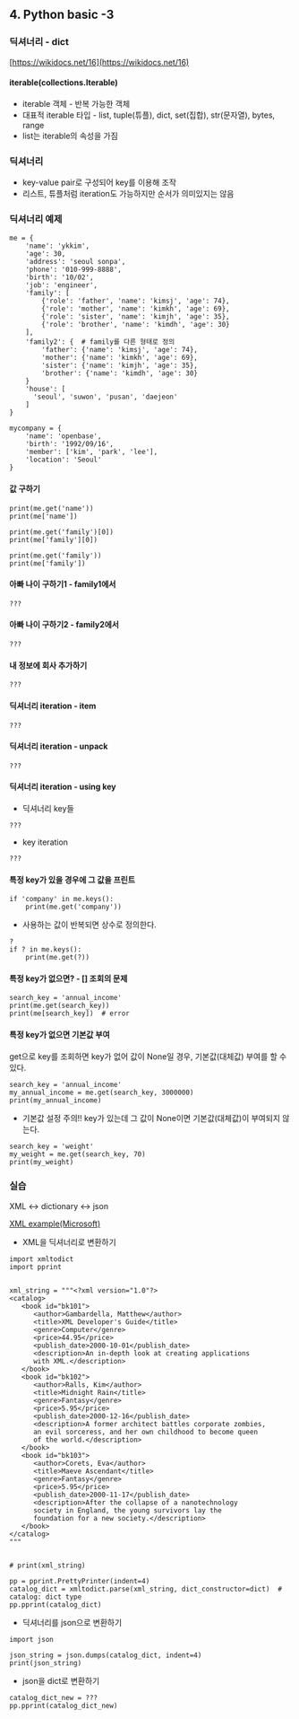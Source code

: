 ## 4. Python basic -3

### 딕셔너리 - dict
[https://wikidocs.net/16](https://wikidocs.net/16)

#### iterable(collections.Iterable)

* iterable 객체 - 반복 가능한 객체
* 대표적 iterable 타입 - list, tuple(튜플), dict, set(집합), str(문자열), bytes, range
* list는 iterable의 속성을 가짐

### 딕셔너리

* key-value pair로 구성되어 key를 이용해 조작
* 리스트, 튜플처럼 iteration도 가능하지만 순서가 의미있지는 않음


### 딕셔너리 예제

```
me = {
    'name': 'ykkim',
    'age': 30,
    'address': 'seoul sonpa',
    'phone': '010-999-8888',
    'birth': '10/02',
    'job': 'engineer',
    'family': [
        {'role': 'father', 'name': 'kimsj', 'age': 74},
        {'role': 'mother', 'name': 'kimkh', 'age': 69},
        {'role': 'sister', 'name': 'kimjh', 'age': 35},
        {'role': 'brother', 'name': 'kimdh', 'age': 30}
    ],
    'family2': {  # family를 다른 형태로 정의
        'father': {'name': 'kimsj', 'age': 74},
        'mother': {'name': 'kimkh', 'age': 69},
        'sister': {'name': 'kimjh', 'age': 35},
        'brother': {'name': 'kimdh', 'age': 30}
    }
    'house': [
      'seoul', 'suwon', 'pusan', 'daejeon'
    ]
}

mycompany = {
    'name': 'openbase',
    'birth': '1992/09/16',
    'member': ['kim', 'park', 'lee'],
    'location': 'Seoul'
}
```
#### 값 구하기

```
print(me.get('name'))
print(me['name'])

print(me.get('family')[0])
print(me['family'][0])

print(me.get('family'))
print(me['family'])
```

#### 아빠 나이 구하기1 - family1에서

```
???
```

#### 아빠 나이 구하기2 - family2에서

```
???
```

#### 내 정보에 회사 추가하기

```
???
```

#### 딕셔너리 iteration - item

```
???
```

#### 딕셔너리 iteration - unpack

```
???
```

#### 딕셔너리 iteration - using key

* 딕셔너리 key들

```
???
```

* key iteration

```
???
```

#### 특정 key가 있을 경우에 그 값을 프린트

```
if 'company' in me.keys():
    print(me.get('company'))

```

* 사용하는 값이 반복되면 상수로 정의한다.

```
?
if ? in me.keys():
    print(me.get(?))

```

#### 특정 key가 없으면? - [] 조회의 문제

```
search_key = 'annual_income'
print(me.get(search_key))
print(me[search_key])  # error
```

#### 특정 key가 없으면 기본값 부여

get으로 key를 조회하면 key가 없어 값이 None일 경우, 기본값(대체값) 부여를 할 수 있다.

```
search_key = 'annual_income'
my_annual_income = me.get(search_key, 3000000)
print(my_annual_income)
```

* 기본값 설정 주의!! key가 있는데 그 값이 None이면 기본값(대체값)이 부여되지 않는다.
```
search_key = 'weight'
my_weight = me.get(search_key, 70)
print(my_weight)
```

### 실습 

XML <-> dictionary <-> json

[XML example(Microsoft)](https://docs.microsoft.com/en-us/previous-versions/windows/desktop/ms762271(v=vs.85))

* XML을 딕셔너리로 변환하기

```
import xmltodict
import pprint


xml_string = """<?xml version="1.0"?>
<catalog>
   <book id="bk101">
      <author>Gambardella, Matthew</author>
      <title>XML Developer's Guide</title>
      <genre>Computer</genre>
      <price>44.95</price>
      <publish_date>2000-10-01</publish_date>
      <description>An in-depth look at creating applications 
      with XML.</description>
   </book>
   <book id="bk102">
      <author>Ralls, Kim</author>
      <title>Midnight Rain</title>
      <genre>Fantasy</genre>
      <price>5.95</price>
      <publish_date>2000-12-16</publish_date>
      <description>A former architect battles corporate zombies, 
      an evil sorceress, and her own childhood to become queen 
      of the world.</description>
   </book>
   <book id="bk103">
      <author>Corets, Eva</author>
      <title>Maeve Ascendant</title>
      <genre>Fantasy</genre>
      <price>5.95</price>
      <publish_date>2000-11-17</publish_date>
      <description>After the collapse of a nanotechnology 
      society in England, the young survivors lay the 
      foundation for a new society.</description>
   </book>
</catalog>
"""


# print(xml_string)

pp = pprint.PrettyPrinter(indent=4)
catalog_dict = xmltodict.parse(xml_string, dict_constructor=dict)  # catalog: dict type
pp.pprint(catalog_dict)
```

* 딕셔너리를 json으로 변환하기

```
import json

json_string = json.dumps(catalog_dict, indent=4)
print(json_string)
```

* json을 dict로 변환하기

```
catalog_dict_new = ???
pp.pprint(catalog_dict_new)
```